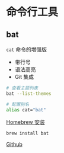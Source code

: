# 命令行工具

## bat

`cat` 命令的增强版

- 带行号
- 语法高亮
- Git 集成

```sh
# 查看主题列表
bat --list-themes

# 配置别名
alias cat="bat"
```

[Homebrew 安装](https://formulae.brew.sh/formula/bat)

```sh
brew install bat
```

[Github](https://github.com/sharkdp/bat)

